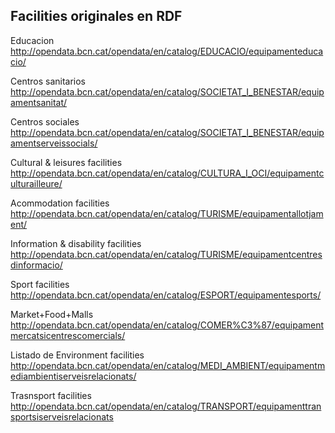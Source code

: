  Facilities originales en RDF
---------------

 Educacion
 http://opendata.bcn.cat/opendata/en/catalog/EDUCACIO/equipamenteducacio/
 
 Centros sanitarios
 http://opendata.bcn.cat/opendata/en/catalog/SOCIETAT_I_BENESTAR/equipamentsanitat/
 
 Centros sociales
 http://opendata.bcn.cat/opendata/en/catalog/SOCIETAT_I_BENESTAR/equipamentserveissocials/
 
 Cultural & leisures facilities
 http://opendata.bcn.cat/opendata/en/catalog/CULTURA_I_OCI/equipamentculturailleure/
 
 Acommodation facilities
 http://opendata.bcn.cat/opendata/en/catalog/TURISME/equipamentallotjament/
 
 Information & disability facilities
 http://opendata.bcn.cat/opendata/en/catalog/TURISME/equipamentcentresdinformacio/
 
 Sport facilities
 http://opendata.bcn.cat/opendata/en/catalog/ESPORT/equipamentesports/
 
 Market+Food+Malls
 http://opendata.bcn.cat/opendata/en/catalog/COMER%C3%87/equipamentmercatsicentrescomercials/
 
 Listado de Environment facilities
 http://opendata.bcn.cat/opendata/en/catalog/MEDI_AMBIENT/equipamentmediambientiserveisrelacionats/
 
 Trasnsport facilities
 http://opendata.bcn.cat/opendata/en/catalog/TRANSPORT/equipamenttransportsiserveisrelacionats
